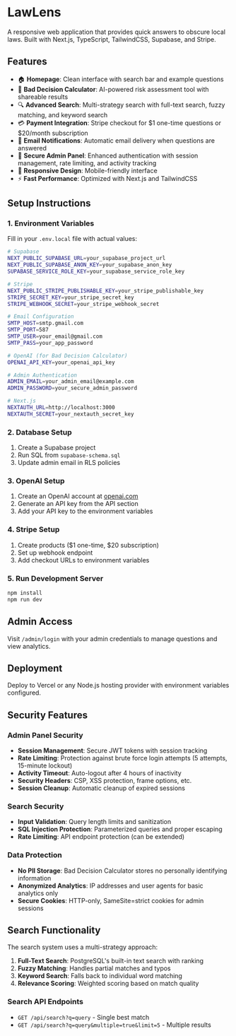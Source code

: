 # LawLens

A responsive web application that provides quick answers to obscure local laws. Built with Next.js, TypeScript, TailwindCSS, Supabase, and Stripe.

## Features

- 🏠 **Homepage**: Clean interface with search bar and example questions
- 🎯 **Bad Decision Calculator**: AI-powered risk assessment tool with shareable results
- 🔍 **Advanced Search**: Multi-strategy search with full-text search, fuzzy matching, and keyword search
- 💳 **Payment Integration**: Stripe checkout for $1 one-time questions or $20/month subscription
- 📧 **Email Notifications**: Automatic email delivery when questions are answered
- 👤 **Secure Admin Panel**: Enhanced authentication with session management, rate limiting, and activity tracking
- 📱 **Responsive Design**: Mobile-friendly interface
- ⚡ **Fast Performance**: Optimized with Next.js and TailwindCSS

## Setup Instructions

### 1. Environment Variables

Fill in your `.env.local` file with actual values:

```bash
# Supabase
NEXT_PUBLIC_SUPABASE_URL=your_supabase_project_url
NEXT_PUBLIC_SUPABASE_ANON_KEY=your_supabase_anon_key
SUPABASE_SERVICE_ROLE_KEY=your_supabase_service_role_key

# Stripe
NEXT_PUBLIC_STRIPE_PUBLISHABLE_KEY=your_stripe_publishable_key
STRIPE_SECRET_KEY=your_stripe_secret_key
STRIPE_WEBHOOK_SECRET=your_stripe_webhook_secret

# Email Configuration
SMTP_HOST=smtp.gmail.com
SMTP_PORT=587
SMTP_USER=your_email@gmail.com
SMTP_PASS=your_app_password

# OpenAI (for Bad Decision Calculator)
OPENAI_API_KEY=your_openai_api_key

# Admin Authentication
ADMIN_EMAIL=your_admin_email@example.com
ADMIN_PASSWORD=your_secure_admin_password

# Next.js
NEXTAUTH_URL=http://localhost:3000
NEXTAUTH_SECRET=your_nextauth_secret_key
```

### 2. Database Setup

1. Create a Supabase project
2. Run SQL from `supabase-schema.sql`
3. Update admin email in RLS policies

### 3. OpenAI Setup

1. Create an OpenAI account at [openai.com](https://openai.com)
2. Generate an API key from the API section
3. Add your API key to the environment variables

### 4. Stripe Setup

1. Create products ($1 one-time, $20 subscription)
2. Set up webhook endpoint
3. Add checkout URLs to environment variables

### 5. Run Development Server

```bash
npm install
npm run dev
```

## Admin Access

Visit `/admin/login` with your admin credentials to manage questions and view analytics.

## Deployment

Deploy to Vercel or any Node.js hosting provider with environment variables configured.

## Security Features

### Admin Panel Security
- **Session Management**: Secure JWT tokens with session tracking
- **Rate Limiting**: Protection against brute force login attempts (5 attempts, 15-minute lockout)
- **Activity Timeout**: Auto-logout after 4 hours of inactivity
- **Security Headers**: CSP, XSS protection, frame options, etc.
- **Session Cleanup**: Automatic cleanup of expired sessions

### Search Security
- **Input Validation**: Query length limits and sanitization
- **SQL Injection Protection**: Parameterized queries and proper escaping
- **Rate Limiting**: API endpoint protection (can be extended)

### Data Protection
- **No PII Storage**: Bad Decision Calculator stores no personally identifying information
- **Anonymized Analytics**: IP addresses and user agents for basic analytics only
- **Secure Cookies**: HTTP-only, SameSite=strict cookies for admin sessions

## Search Functionality

The search system uses a multi-strategy approach:

1. **Full-Text Search**: PostgreSQL's built-in text search with ranking
2. **Fuzzy Matching**: Handles partial matches and typos
3. **Keyword Search**: Falls back to individual word matching
4. **Relevance Scoring**: Weighted scoring based on match quality

### Search API Endpoints
- `GET /api/search?q=query` - Single best match
- `GET /api/search?q=query&multiple=true&limit=5` - Multiple results